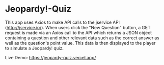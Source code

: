 
# Jeopardy!-Quiz

This app uses Axios to make API calls to the jservice API (http://jservice.io/).  When users click the "New Question" button, a GET request is made via an Axios call to the API which returns a JSON object containing a question and other relevant data such as the correct answer as well as the question's point value. This data is then displayed to the player to simulate a Jeopardy! quiz. 

Live Demo: https://jeopardy-quiz.vercel.app/
